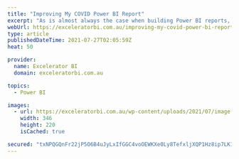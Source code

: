 ```yaml
---
title: "Improving My COVID Power BI Report"
excerpt: "As is almost always the case when building Power BI reports, the first version is just the start of the journey, not the final destination. This article is a follow up from last week where I showed you how I built my COVID Power BI report from scratch. This week [...]Read More »"
webUrl: https://exceleratorbi.com.au/improving-my-covid-power-bi-report/
type: article
publishedDateTime: 2021-07-27T02:05:59Z
heat: 50

provider:
  name: Excelerator BI
  domain: exceleratorbi.com.au

topics:
  - Power BI

images:
  - url: https://exceleratorbi.com.au/wp-content/uploads/2021/07/image.png
    width: 346
    height: 220
    isCached: true

secured: "txNPQGQnFr22jP5O6B4uJyLxIfGGC4voOEWKXe0Ly8TefxljXQP1Hz8ip7LK1/a6lzVXIHF4oIJ0pREPTbFNfQ95ckpnJdmymu15+XePsg8P+QGlSnHj/WK860e9scJCMngdz2/ru/0t+v5NBzt1lBd4aZae7aUnB7jdFphnQ/WnHz8Kj7CUhM9N5U9v0PlcmZ9m1gfJN18Kk+VN1TixluU8IZRubtMc5GlljIdnq9u91dcgmRb3gm6McIwxE++o6SdXt183+pUip6RkDLZW3M2cCnBd0DjobmbMgeXDhgVTT+yQm99bRJXeKPVMkrwOfb0P9ZSsMDCxCch8//bvbY4B35v+33VdFznXw5QdNxo=;KSZo/4DC43a8hMzZ6klTSQ=="
---
```


